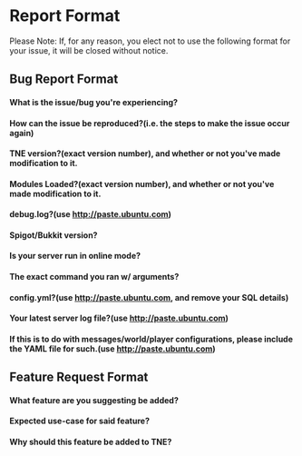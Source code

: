 Report Format
=====================
Please Note: If, for any reason, you elect not to use the following format for your issue, it will be closed without
notice.

## Bug Report Format
#### What is the issue/bug you're experiencing?
#### How can the issue be reproduced?(i.e. the steps to make the issue occur again)
#### TNE version?(exact version number), and whether or not you've made modification to it.
#### Modules Loaded?(exact version number), and whether or not you've made modification to it.
#### debug.log?(use http://paste.ubuntu.com)
#### Spigot/Bukkit version?
#### Is your server run in online mode?
#### The exact command you ran w/ arguments?
#### config.yml?(use http://paste.ubuntu.com, and remove your SQL details)
#### Your latest server log file?(use http://paste.ubuntu.com)
#### If this is to do with messages/world/player configurations, please include the YAML file for such.(use http://paste.ubuntu.com)

## Feature Request Format
#### What feature are you suggesting be added?
#### Expected use-case for said feature?
#### Why should this feature be added to TNE?
